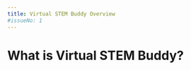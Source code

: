 ```yaml
---
title: Virtual STEM Buddy Overview
#issueNo: 1
---
```


<div class="article-header">

# What is Virtual STEM Buddy?
</div>